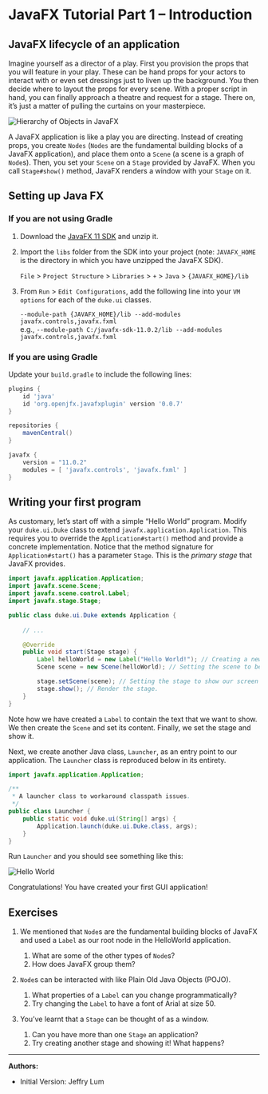 # JavaFX Tutorial Part 1 – Introduction

## JavaFX lifecycle of an application

Imagine yourself as a director of a play. First you provision the props that you will feature in your play. These can be hand props for your actors to interact with or even set dressings just to liven up the background. You then decide where to layout the props for every scene. With a proper script in hand, you can finally approach a theatre and request for a stage. There on, it’s just a matter of pulling the curtains on your masterpiece.

![Hierarchy of Objects in JavaFX](assets/JavaFxHierarchy.png)

A JavaFX application is like a play you are directing. Instead of creating props, you create `Nodes` (`Nodes` are the fundamental building blocks of a JavaFX application), and place them onto a `Scene` (a scene is a graph of `Node`s). Then, you set your `Scene` on a `Stage` provided by JavaFX. When you call `Stage#show()` method, JavaFX renders a window with your `Stage` on it.

## Setting up Java FX

### If you are not using Gradle

1. Download the [JavaFX 11 SDK](https://gluonhq.com/products/javafx/) and unzip it.

1. Import the `libs` folder from the SDK into your project (note: `JAVAFX_HOME` is the directory in which you have unzipped the JavaFX SDK). 

   `File` > `Project Structure` > `Libraries` > `+` > `Java` > `{JAVAFX_HOME}/lib`

1. From `Run` > `Edit Configurations`, add the following line into your `VM options` for each of the `duke.ui` classes.

   `--module-path {JAVAFX_HOME}/lib --add-modules javafx.controls,javafx.fxml`<br>
   e.g., `--module-path C:/javafx-sdk-11.0.2/lib --add-modules javafx.controls,javafx.fxml`

### If you are using Gradle

Update your `build.gradle` to include the following lines:
```groovy
plugins {
    id 'java'
    id 'org.openjfx.javafxplugin' version '0.0.7'
}

repositories {
    mavenCentral()
}

javafx {
    version = "11.0.2"
    modules = [ 'javafx.controls', 'javafx.fxml' ]
}
```

## Writing your first program

As customary, let’s start off with a simple “Hello World” program. Modify your `duke.ui.Duke` class to extend `javafx.application.Application`. This requires you to override the `Application#start()` method and provide a concrete implementation. Notice that the method signature for `Application#start()` has a parameter `Stage`. This is the _primary stage_ that JavaFX provides.

```java
import javafx.application.Application;
import javafx.scene.Scene;
import javafx.scene.control.Label;
import javafx.stage.Stage;

public class duke.ui.Duke extends Application {
    
    // ...

    @Override
    public void start(Stage stage) {
        Label helloWorld = new Label("Hello World!"); // Creating a new Label control
        Scene scene = new Scene(helloWorld); // Setting the scene to be our Label

        stage.setScene(scene); // Setting the stage to show our screen
        stage.show(); // Render the stage.
    }
}
```

Note how we have created a `Label` to contain the text that we want to show. We then create the `Scene` and set its content. Finally, we set the stage and show it. 

Next, we create another Java class, `Launcher`, as an entry point to our application.
The `Launcher` class is reproduced below in its entirety.

```java
import javafx.application.Application;

/**
 * A launcher class to workaround classpath issues.
 */
public class Launcher {
    public static void duke.ui(String[] args) {
        Application.launch(duke.ui.Duke.class, args);
    }
}
```

Run `Launcher` and you should see something like this:

![Hello World](assets/HelloWorld.png) 

Congratulations! You have created your first GUI application!

## Exercises

1. We mentioned that `Node`s are the fundamental building blocks of JavaFX and used a `Label` as our root node in the HelloWorld application.
   1. What are some of the other types of `Node`s?
   1. How does JavaFX group them?

1. `Node`s can be interacted with like Plain Old Java Objects (POJO).
   1. What properties of a `Label` can you change programmatically?
   1. Try changing the `Label` to have a font of Arial at size 50.

1. You’ve learnt that a `Stage` can be thought of as a window. 
   1. Can you have more than one `Stage` an application?
   1. Try creating another stage and showing it! What happens?

--------------------------------------------------------------------------------
**Authors:**
* Initial Version: Jeffry Lum

